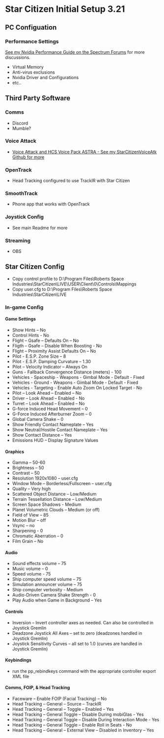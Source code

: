 # Star Citizen Initial Setup 3.21

## PC Configuation
### Performance Settings
[See my Nvidia Performance Guide on the Spectrum Forums](https://robertsspaceindustries.com/spectrum/community/SC/forum/51473/thread/my-nvidia-performance-settings) for more discussions.
  * Virtual Memory
  * Anti-virus exclusions
  * Nvidia Driver and Configurations
  * etc..

## Third Party Software
### Comms
  * Discord
  * Mumble?
### Voice Attack
  * [Voice Attack and HCS Voice Pack ASTRA - See my StarCitizenVoiceAtk Github for more](https://github.com/Chadarius/StarCitizenVoiceAtk) 
### OpenTrack
  * Head Tracking configured to use TrackIR with Star Citizen
### SmoothTrack
  * Phone app that works with OpenTrack
### Joystick Config
  * See main Readme for more
### Streaming
  * OBS

## Star Citizen Config
  * Copy control profile to D:\Program Files\Roberts Space Industries\StarCitizen\LIVE\USER\Client\0\Controls\Mappings
  * Copy user.cfg to D:\Program Files\Roberts Space Industries\StarCitizen\LIVE
### In-game Config
#### Game Settings
  * Show Hints – No
  * Control Hints - No
  * Flight – Gsafe – Defaults On – No
  * Fligth – Gsafe – Disable When Boosting - No
  * Flight – Proximity Assist Defaults On – No 
  * Pilot - E.S.P. Zone Size – 8
  * Pilot - E.S.P. Damping Curvature – 1.30
  * Pilot – Velocity Indicator – Always On
  * Guns - Fallback Convergence Distance (meters) - 100
  * Vehicles - Spaceship - Weapons - Gimbal Mode - Default - Fixed
  * Vehicles - Ground - Weapons - Gimbal Mode - Default - Fixed
  * Vehicles - Targeting - Enable Auto Zoom On Locked Target - No
  * Pilot – Look Ahead – Enabled – No 
  * Driver – Look Ahead – Enabled - No
  * Turret – Look Ahead – Enabled – No 
  * G-force Induced Head Movement – 0
  * G-Force Induced Afterburner Zoom – 0
  * Global Camera Shake – 0
  * Show Friendly Contact Nameplate – Yes
  * Show Neutral/Hostile Contact Nameplate – Yes
  * Show Contact Distance – Yes
  * Emissions HUD – Display Signature Values

#### Graphics
  * Gamma – 50-60
  * Brightness – 50
  * Contrast – 50
  * Resolution 1920x1080 – user.cfg
  * Window Mode – Borderless/Fullscreen – user.cfg
  * Quality – Very high
  * Scattered Object Distance – Low/Medium
  * Terrain Tessellation Distance – Low/Medium
  * Screen Space Shadows - Medium
  * Planet Volumetric Clouds – Medium (or off)
  * Field of View – 85 
  * Motion Blur – off
  * Vsync – no
  * Sharpening - 0
  * Chromatic Aberration – 0
  * Film Grain – No
#### Audio
  * Sound effects volume – 75
  * Music volume – 0
  * Speed volume - 75
  * Ship computer speed volume – 75
  * Simulation announcer volume – 75
  * Ship computer verbosity - Medium
  * Audio-Driven Camera Shake Strength - 0
  * Play Audio when Game in Background – Yes 
#### Controls
  * Inversion – Invert controller axes as needed. Can also be controlled in Joystick Gremlin
  * Deadzone Joystick All Axes – set to zero (deadzones handled in Joystick Gremlin)
  * Joystick Sensitivity Curves – all set to 1.0 (curves are handled in Joystick Gremlin)
#### Keybindings
  * run the pp_rebindkeys command with the appropriate controller export XML file
#### Comms, FOIP, & Head Tracking
  * Faceware – Enable FOIP (Facial Tracking) – No
  * Head Tracking – General – Source – TrackIR
  * Head Tracking – General – Toggle – Enabled – Yes
  * Head Tracking – General Toggle – Disable During mobiGlas - Yes
  * Head Tracking – General Toggle – Disable During Interaction Mode - Yes
  * Head Tracking – General Toggle – Enable Roll in Seats - No
  * Head Tracking – General – External View – Disabled in Inventory – Yes

